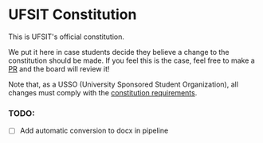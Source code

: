 # UFSIT Constitution

This is UFSIT's official constitution. 

We put it here in case students decide they believe a change to the constitution should be made. If you feel this is the case, feel free to make a [PR](https://www.atlassian.com/git/tutorials/making-a-pull-request#:~:text=In%20their%20simplest%20form%2C%20pull,request%20via%20their%20Bitbucket%20account.) and the board will review it!

Note that, as a USSO (University Sponsored Student Organization), all changes must comply with the [constitution requirements](https://uflorida-my.sharepoint.com/personal/drausal_andrea_ufl_edu/_layouts/15/onedrive.aspx?id=%2Fpersonal%2Fdrausal%5Fandrea%5Fufl%5Fedu%2FDocuments%2FConstitution%20Requirements%202024%2D25&ga=1).

### TODO:

- [ ] Add automatic conversion to docx in pipeline 
